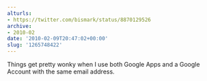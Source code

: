 ```yaml
---
alturls:
- https://twitter.com/bismark/status/8870129526
archive:
- 2010-02
date: '2010-02-09T20:47:02+00:00'
slug: '1265748422'
---
```


Things get pretty wonky when I use both Google Apps and a Google Account with the same email address.

